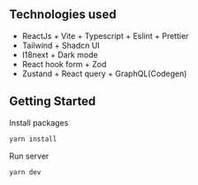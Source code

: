 ## Technologies used

- ReactJs + Vite + Typescript + Eslint + Prettier
- Tailwind + Shadcn UI
- I18next + Dark mode
- React hook form + Zod
- Zustand + React query + GraphQL(Codegen)

## Getting Started

Install packages

```bash
yarn install
```

Run server

```bash
yarn dev
```
